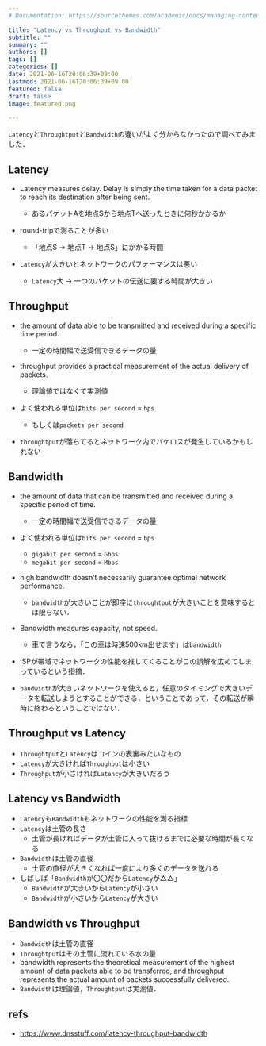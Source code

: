 ```yaml
---
# Documentation: https://sourcethemes.com/academic/docs/managing-content/

title: "Latency vs Throughput vs Bandwidth"
subtitle: ""
summary: ""
authors: []
tags: []
categories: []
date: 2021-06-16T20:06:39+09:00
lastmod: 2021-06-16T20:06:39+09:00
featured: false
draft: false
image: featured.png

---
```


`Latency`と`Throughtput`と`Bandwidth`の違いがよく分からなかったので調べてみました．

## Latency

- Latency measures delay. Delay is simply the time taken for a data packet to reach its destination after being sent.
  - あるパケットAを地点Sから地点Tへ送ったときに何秒かかるか

- round-tripで測ることが多い
  - 「地点S -> 地点T -> 地点S」にかかる時間

- `Latency`が大きいとネットワークのパフォーマンスは悪い
  - `Latency`大 -> 一つのパケットの伝送に要する時間が大きい

## Throughput

- the amount of data able to be transmitted and received during a specific time period.
  - 一定の時間幅で送受信できるデータの量

- throughput provides a practical measurement of the actual delivery of packets.
  - 理論値ではなくて実測値

- よく使われる単位は`bits per second` = `bps`
  - もしくは`packets per second`

- `throughtput`が落ちてるとネットワーク内でパケロスが発生しているかもしれない

## Bandwidth

- the amount of data that can be transmitted and received during a specific period of time.
  - 一定の時間幅で送受信できるデータの量

- よく使われる単位は`bits per second` = `bps`
  - `gigabit per second` = `Gbps`
  - `megabit per second` = `Mbps`

- high bandwidth doesn’t necessarily guarantee optimal network performance.
  - `bandwidth`が大きいことが即座に`throughtput`が大きいことを意味するとは限らない．

- Bandwidth measures capacity, not speed.
  - 車で言うなら，「この車は時速500km出せます」は`bandwidth`

- ISPが帯域でネットワークの性能を推してくることがこの誤解を広めてしまっているという指摘．
- `bandwidth`が大きいネットワークを使えると，任意のタイミングで大きいデータを転送しようとすることができる，ということであって，その転送が瞬時に終わるということではない．

## Throughput vs Latency

- `Throughtput`と`Latency`はコインの表裏みたいなもの
- `Latency`が大きければ`Throughput`は小さい
- `Throughput`が小さければ`Latency`が大きいだろう

## Latency vs Bandwidth

- `Latency`も`Bandwidth`もネットワークの性能を測る指標
- `Latency`は土管の長さ
  - 土管が長ければデータが土管に入って抜けるまでに必要な時間が長くなる
- `Bandwidth`は土管の直径
  - 土管の直径が大きくなれば一度により多くのデータを送れる
- しばしば「`Bandwidth`が〇〇だから`Latency`が△△」
  - `Bandwidth`が大きいから`Latency`が小さい
  - `Bandwidth`が小さいから`Latency`が大きい

## Bandwidth vs Throughput

- `Bandwidth`は土管の直径
- `Throughtput`はその土管に流れている水の量
- bandwidth represents the theoretical measurement of the highest amount of data packets able to be transferred, and throughput represents the actual amount of packets successfully delivered.
- `Bandwidth`は理論値，`Throughtput`は実測値．

## refs

- https://www.dnsstuff.com/latency-throughput-bandwidth
